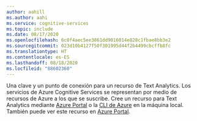 ```yaml
---
author: aahill
ms.author: aahi
ms.service: cognitive-services
ms.topic: include
ms.date: 08/17/2020
ms.openlocfilehash: 6c0f4aec5ee3861dd9016014e828c1fbae8bb3e2
ms.sourcegitcommit: 023d10b4127f50f301995d44f2b4499cbcffb8fc
ms.translationtype: HT
ms.contentlocale: es-ES
ms.lasthandoff: 08/18/2020
ms.locfileid: "88602360"
---
```

Una clave y un punto de conexión para un recurso de Text Analytics. Los servicios de Azure Cognitive Services se representan por medio de recursos de Azure a los que se suscribe. Cree un recurso para Text Analytics mediante [Azure Portal](../articles/cognitive-services/cognitive-services-apis-create-account.md) o la [CLI de Azure](../articles/cognitive-services/cognitive-services-apis-create-account-cli.md) en la máquina local. También puede ver este recurso en [Azure Portal](https://portal.azure.com/).
